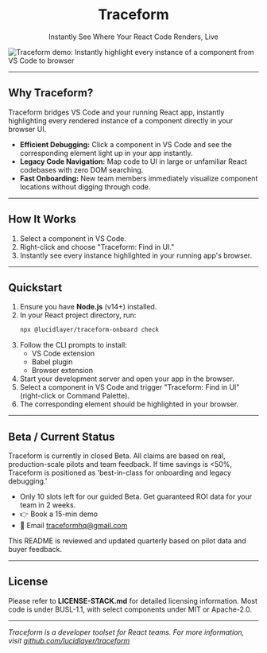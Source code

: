 <h1 align="center">Traceform</h1>
<p align="center">Instantly See Where Your React Code Renders, Live</p>

![Traceform demo: Instantly highlight every instance of a component from VS Code to browser](https://github.com/lucidlayer/traceform/blob/0906eabb6d81560f093ffcd01d36deb9dc6d387e/.github/demo.gif)

---

## Why Traceform?

Traceform bridges VS Code and your running React app, instantly highlighting every rendered instance of a component directly in your browser UI.

- **Efficient Debugging:** Click a component in VS Code and see the corresponding element light up in your app instantly.
- **Legacy Code Navigation:** Map code to UI in large or unfamiliar React codebases with zero DOM searching.
- **Fast Onboarding:** New team members immediately visualize component locations without digging through code.

---

## How It Works

1. Select a component in VS Code.
2. Right-click and choose "Traceform: Find in UI."
3. Instantly see every instance highlighted in your running app's browser.

---

## Quickstart

1. Ensure you have **Node.js** (v14+) installed.
2. In your React project directory, run:
   ```bash
   npx @lucidlayer/traceform-onboard check
   ```
3. Follow the CLI prompts to install:
   - VS Code extension
   - Babel plugin
   - Browser extension
4. Start your development server and open your app in the browser.
5. Select a component in VS Code and trigger "Traceform: Find in UI" (right-click or Command Palette).
6. The corresponding element should be highlighted in your browser.

---

## Beta / Current Status

Traceform is currently in closed Beta. All claims are based on real, production-scale pilots and team feedback. If time savings is <50%, Traceform is positioned as 'best-in-class for onboarding and legacy debugging.'

- Only 10 slots left for our guided Beta. Get guaranteed ROI data for your team in 2 weeks.
- 👉 Book a 15-min demo
- 📧 Email traceformhq@gmail.com

This README is reviewed and updated quarterly based on pilot data and buyer feedback.

---

## License

Please refer to **LICENSE-STACK.md** for detailed licensing information. Most code is under BUSL-1.1, with select components under MIT or Apache-2.0.

---

*Traceform is a developer toolset for React teams. For more information, visit [github.com/lucidlayer/traceform](https://github.com/lucidlayer/traceform)*


